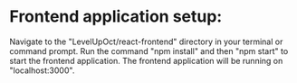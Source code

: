 # Frontend application setup:
Navigate to the "LevelUpOct/react-frontend" directory in your terminal or command prompt. Run the command "npm install" and then "npm start" to start the frontend application. The frontend application will be running on "localhost:3000".
